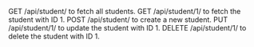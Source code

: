 GET /api/student/ to fetch all students.
GET /api/student/1/ to fetch the student with ID 1.
POST /api/student/ to create a new student.
PUT /api/student/1/ to update the student with ID 1.
DELETE /api/student/1/ to delete the student with ID 1.
